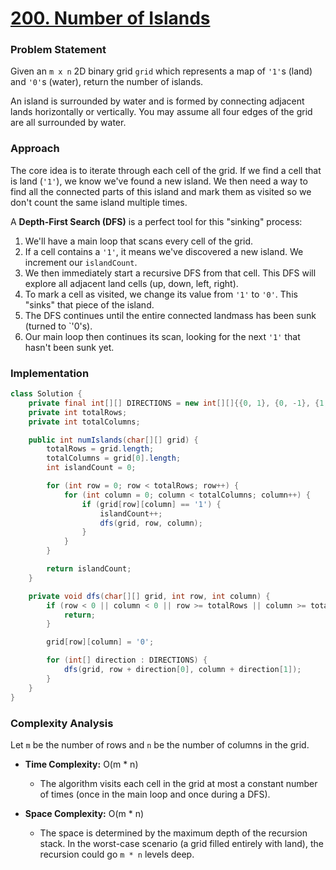 # <a href="https://leetcode.com/problems/number-of-islands/" target="_blank">200. Number of Islands</a>

### Problem Statement
Given an `m x n` 2D binary grid `grid` which represents a map of `'1'`s (land) and `'0'`s (water), return the number of islands.

An island is surrounded by water and is formed by connecting adjacent lands horizontally or vertically. You may assume all four edges of the grid are all surrounded by water.

### Approach
The core idea is to iterate through each cell of the grid. If we find a cell that is land (`'1'`), we know we've found a new island. We then need a way to find all the connected parts of this island and mark them as visited so we don't count the same island multiple times.

A **Depth-First Search (DFS)** is a perfect tool for this "sinking" process:
1.  We'll have a main loop that scans every cell of the grid.
2.  If a cell contains a `'1'`, it means we've discovered a new island. We increment our `islandCount`.
3.  We then immediately start a recursive DFS from that cell. This DFS will explore all adjacent land cells (up, down, left, right).
4.  To mark a cell as visited, we change its value from `'1'` to `'0'`. This "sinks" that piece of the island.
5.  The DFS continues until the entire connected landmass has been sunk (turned to `'0's).
6.  Our main loop then continues its scan, looking for the next `'1'` that hasn't been sunk yet.

### Implementation
```java
class Solution {
    private final int[][] DIRECTIONS = new int[][]{{0, 1}, {0, -1}, {1, 0}, {-1, 0}};
    private int totalRows;
    private int totalColumns;

    public int numIslands(char[][] grid) {
        totalRows = grid.length;
        totalColumns = grid[0].length;
        int islandCount = 0;

        for (int row = 0; row < totalRows; row++) {
            for (int column = 0; column < totalColumns; column++) {
                if (grid[row][column] == '1') {
                    islandCount++;
                    dfs(grid, row, column);
                }
            }
        }

        return islandCount;
    }

    private void dfs(char[][] grid, int row, int column) {
        if (row < 0 || column < 0 || row >= totalRows || column >= totalColumns || grid[row][column] == '0') {
            return;
        }

        grid[row][column] = '0'; 

        for (int[] direction : DIRECTIONS) {
            dfs(grid, row + direction[0], column + direction[1]);
        }
    }
}
``` 

### Complexity Analysis
Let `m` be the number of rows and `n` be the number of columns in the grid.

-   **Time Complexity:** O(m * n)
    -   The algorithm visits each cell in the grid at most a constant number of times (once in the main loop and once during a DFS).

-   **Space Complexity:** O(m * n)
    -   The space is determined by the maximum depth of the recursion stack. In the worst-case scenario (a grid filled entirely with land), the recursion could go `m * n` levels deep.
